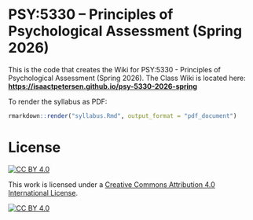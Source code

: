 # PSY:5330 – Principles of Psychological Assessment (Spring 2026)

This is the code that creates the Wiki for PSY:5330 - Principles of Psychological Assessment (Spring 2026).
The Class Wiki is located here: **https://isaactpetersen.github.io/psy-5330-2026-spring**

To render the syllabus as PDF:

```r
rmarkdown::render("syllabus.Rmd", output_format = "pdf_document")
```

# License

[![CC BY 4.0][cc-by-shield]][cc-by]

This work is licensed under a
[Creative Commons Attribution 4.0 International License][cc-by].

[![CC BY 4.0][cc-by-image]][cc-by]

[cc-by]: https://creativecommons.org/licenses/by/4.0/
[cc-by-image]: https://i.creativecommons.org/l/by/4.0/88x31.png
[cc-by-shield]: https://img.shields.io/badge/License-CC%20BY%204.0-lightgrey.svg
